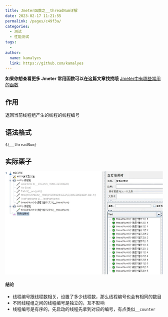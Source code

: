```yaml
---
title: Jmeter函数之__threadNum详解
date: 2023-02-17 11:21:55
permalink: /pages/c49f3a/
categories:
  - 测试
  - 性能测试
tags:
  - 
author: 
  name: kamalyes
  link: https://github.com/kamalyes
---
```

**如果你想查看更多 Jmeter 常用函数可以在这篇文章找找哦**
[Jmeter中有哪些常用的函数](./01.Jmeter中有哪些常用的函数.md)

作用
--

返回当前线程组产生的线程的线程编号

语法格式
----

```java
${__threadNum}
```

实际栗子
----
![](https://raw.githubusercontent.com/kamalyes/image-bed/master/col/jmeter/1676603207628.jpg)
#### 结论

*   线程编号跟线程数相关，设置了多少线程数，那么线程编号也会有相同的数目
*   不同线程组之间的线程编号是独立的，互不影响
*   线程编号是有序的，先启动的线程先拿到对应的编号，有点类似`__counter`
